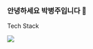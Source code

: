 ### 안녕하세요 박병주입니다 👋


Tech Stack

<img src="https://img.shields.io/badge/Python-3766AB?style=flat-square&logo=Python&logoColor=white"/></a>
